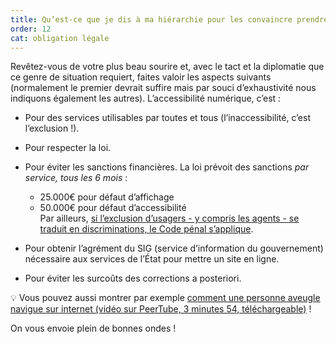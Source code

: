```yaml
---
title: Qu’est-ce que je dis à ma hiérarchie pour les convaincre prendre en compte l’accessibilité ?
order: 12
cat: obligation légale
---
```

Revêtez-vous de votre plus beau sourire et, avec le tact et la diplomatie que ce genre de situation requiert, faites valoir les aspects suivants (normalement le premier devrait suffire mais par souci d’exhaustivité nous indiquons également les autres). L’accessibilité numérique, c’est :

- Pour des services utilisables par toutes et tous (l’inaccessibilité, c’est l’exclusion !).
- Pour respecter la loi.
- Pour éviter les sanctions financières.
    La loi prévoit des sanctions *par service, tous les 6 mois* :
    - 25.000€ pour défaut d’affichage
    - 50.000€ pour défaut d’accessibilité  
    Par ailleurs, [si l’exclusion d’usagers - y compris les agents - se traduit en discriminations, le Code pénal s’applique](https://www.legifrance.gouv.fr/codes/article_lc/LEGIARTI000033975382/2020-12-16).
    
- Pour obtenir l’agrément du SIG (service d’information du gouvernement) nécessaire aux services de l’État pour mettre un site en ligne.
- Pour éviter les surcoûts des corrections a posteriori.

<span aria-hidden="true">💡 </span>Vous pouvez aussi montrer par exemple [comment une personne aveugle navigue sur internet (vidéo sur PeerTube, 3 minutes 54, téléchargeable)](https://tube.numerique.gouv.fr/w/s5rnZ2HnmgLkMq9WaVU57v) !

On vous envoie plein de bonnes ondes !
